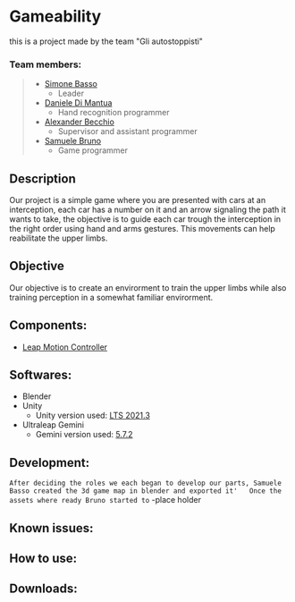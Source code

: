 # Gameability
this is a project made by the team "Gli autostoppisti"

### Team members:
> * [Simone Basso](https://github.com/clbsimone)
>    * Leader
> * [Daniele Di Mantua](https://github.com/1Danielozen1)
>    * Hand recognition programmer
> * [Alexander Becchio](https://github.com/SirAlexanderTheFourth)
>    * Supervisor and assistant programmer
> * [Samuele Bruno](https://github.com/SamueleBruno)
>    * Game programmer


## Description
Our project is a simple game where you are presented with cars at an interception, each car has a number on it and an arrow signaling the path it wants to take, the objective is to guide each car trough the interception in the right order using hand and arms gestures.
This movements can help reabilitate the upper limbs.

## Objective
Our objective is to create an envirorment to train the upper limbs while also training perception in a somewhat familiar envirorment.


## Components:
* [Leap Motion Controller](https://www.ultraleap.com/product/leap-motion-controller/)

## Softwares:
* Blender
* Unity
  * Unity version used: [LTS 2021.3](https://download.unity3d.com/download_unity/6eacc8284459/Windows64EditorInstaller/UnitySetup64-2021.3.0f1.exe)
* Ultraleap Gemini
  * Gemini version used: [5.7.2](https://www2.leapmotion.com/downloads/gemini/v5.7.2)

## Development:
`After deciding the roles we each began to develop our parts, Samuele Basso created the 3d game map in blender and exported it'  
Once the assets where ready Bruno started to` -place holder

## Known issues:

## How to use:

## Downloads:
